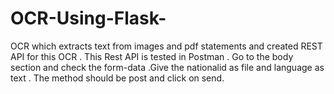 # OCR-Using-Flask-
OCR  which extracts text from images and pdf statements and created REST API for this OCR .
This Rest API is tested in Postman .
Go to the body section and check the form-data .Give the nationalid as file and language as text .
The method should be post and click on send.
